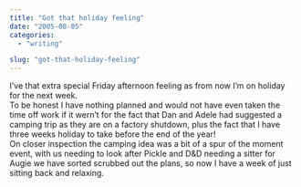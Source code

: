 ```yaml
---
title: "Got that holiday feeling"
date: "2005-08-05"
categories: 
  - "writing"

slug: "got-that-holiday-feeling"
---
```


I’ve that extra special Friday afternoon feeling as from now I’m on holiday for the next week.  
To be honest I have nothing planned and would not have even taken the time off work if it wern’t for the fact that Dan and Adele had suggested a camping trip as they are on a factory shutdown, plus the fact that I have three weeks holiday to take before the end of the year!  
On closer inspection the camping idea was a bit of a spur of the moment event, with us needing to look after Pickle and D&D needing a sitter for Augie we have sorted scrubbed out the plans, so now I have a week of just sitting back and relaxing.
